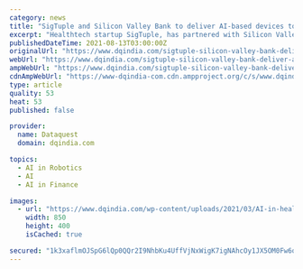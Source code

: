 ```yaml
---
category: news
title: "SigTuple and Silicon Valley Bank to deliver AI-based devices to rural India for early detection of critical diseases"
excerpt: "Healthtech startup SigTuple, has partnered with Silicon Valley ... from around 48 hours to less than 15 mins. SigTuple, combines artificial intelligence, robotics and data science to build smart screening solutions, to make healthcare accurate, accessible ..."
publishedDateTime: 2021-08-13T03:00:00Z
originalUrl: "https://www.dqindia.com/sigtuple-silicon-valley-bank-deliver-ai-based-devices-rural-india-early-detection-critical-diseases/"
webUrl: "https://www.dqindia.com/sigtuple-silicon-valley-bank-deliver-ai-based-devices-rural-india-early-detection-critical-diseases/"
ampWebUrl: "https://www.dqindia.com/sigtuple-silicon-valley-bank-deliver-ai-based-devices-rural-india-early-detection-critical-diseases/amp/"
cdnAmpWebUrl: "https://www-dqindia-com.cdn.ampproject.org/c/s/www.dqindia.com/sigtuple-silicon-valley-bank-deliver-ai-based-devices-rural-india-early-detection-critical-diseases/amp/"
type: article
quality: 53
heat: 53
published: false

provider:
  name: Dataquest
  domain: dqindia.com

topics:
  - AI in Robotics
  - AI
  - AI in Finance

images:
  - url: "https://www.dqindia.com/wp-content/uploads/2021/03/AI-in-healthcare.png"
    width: 850
    height: 400
    isCached: true

secured: "1k3xaflmOJSpG6lQp0QQr2I9NhbKu4UffVjNxWigK7igNAhcOy1JX5OM0Fw6q0QFnuYN9AtjiMJ2VktWViJp0+aut9zqC9mYE8wqMQ9XUbKuTgKhKKOKj35uk1Bsxpxyk77iWsAg4xExBBaO0f27vjx572yaGZ1QjhiAqzE91hhYpWaTVQXUhj6BfpxqyBNzSWB5RDP3nt1ttxOIn9Y0KWN4M6A4avl2rGlQ8aYTmeRRZnA9pUZYp+aAPm55tzBCEtYDschYEdgPKBo+2Rz9vn+Gx0YE/JM1Z+j04/B+LyTFkcm1bFYnIqrUDX+FA0LL3NxGccFl5Q8Wo6TKW+A5tGGs1/eN6k8yrIzKcRxemWg=;PhLDX5vIXGX9Bm7+fL72Vg=="
---
```


